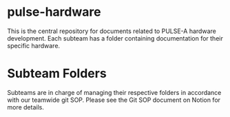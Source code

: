 # pulse-hardware
This is the central repository for documents related to PULSE-A hardware development. Each subteam has a folder containing documentation for their specific hardware. 

# Subteam Folders
Subteams are in charge of managing their respective folders in accordance with our teamwide git SOP. Please see the Git SOP document on Notion for more details.
